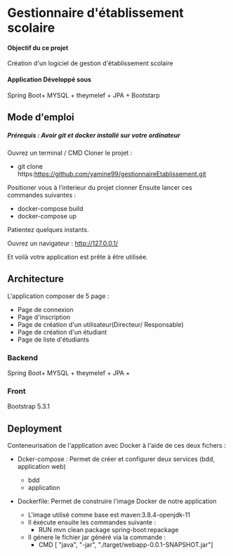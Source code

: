 # Gestionnaire d'établissement scolaire 
#### Objectif du ce projet
Création d'un logiciel de gestion d'établissement scolaire

#### Application Développé sous 
 Spring Boot+ MYSQL + theymelef + JPA +  Bootstarp

## Mode d'emploi
##### Prérequis : Avoir  git et docker installé sur votre ordinateur
Ouvrez un terminal / CMD
Cloner le projet :
- git clone https:https://github.com/yamine99/gestionnaireEtablissement.git

Positioner vous à l'interieur du projet clonner
Ensuite lancer ces commandes suivantes :
- docker-compose build
- docker-compose up

Patientez quelques instants.

Ouvrez un navigateur : http://127.0.0.1/

Et voilà votre application est prête à être utilisée.
## Architecture 
 L'application composer de 5 page :

- Page de connexion
- Page d'inscription
- Page de création d'un utilisateur(Directeur/ Responsable)
- Page de création d'un étudiant
- Page de liste d'étudiants

### Backend 
Spring Boot+ MYSQL + theymelef + JPA +
   
### Front
 Bootstrap 5.3.1

## Deployment

Conteneurisation de l'application avec Docker
à l'aide de ces deux fichers : 

- Dcker-compose : Permet de créer et configurer deux services (bdd, application web)
  - bdd
  - application
  

- Dockerfile: Permet de construire l'image Docker de notre application
  - L'image utilisé comme base est maven:3.8.4-openjdk-11
  - Il éxécute ensuite les commandes suivante :
     - RUN mvn clean package spring-boot:repackage
  - Il génere le fichier jar généré via la commande :
    - CMD [ "java", "-jar", "./target/webapp-0.0.1-SNAPSHOT.jar"] 
      












